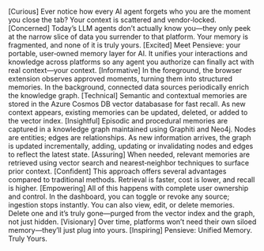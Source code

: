 [Curious] Ever notice how every AI agent forgets who you are the moment you close the tab? Your context is scattered and vendor‑locked.
[Concerned] Today’s LLM agents don’t actually know you—they only peek at the narrow slice of data you surrender to that platform. Your memory is fragmented, and none of it is truly yours.
[Excited] Meet Pensieve: your portable, user‑owned memory layer for AI. It unifies your interactions and knowledge across platforms so any agent you authorize can finally act with real context—your context.
[Informative] In the foreground, the browser extension observes approved moments, turning them into structured memories. In the background, connected data sources periodically enrich the knowledge graph.
[Technical] Semantic and contextual memories are stored in the Azure Cosmos DB vector databasase for fast recall. As new context appears, existing memories can be updated, deleted, or added to the vector index.
[Insightful] Episodic and procedural memories are captured in a knowledge graph maintained using Graphiti and Neo4j. Nodes are entities; edges are relationships. As new information arrives, the graph is updated incrementally, adding, updating or invalidating nodes and edges to reflect the latest state.
[Assuring] When needed, relevant memories are retrieved using vector search and nearest‑neighbor techniques to surface prior context.
[Confident] This approach offers several advantages compared to traditional methods. Retrieval is faster, cost is lower, and recall is higher.
[Empowering] All of this happens with complete user ownership and control. In the dashboard, you can toggle or revoke any source; ingestion stops instantly. You can also view, edit, or delete memories. Delete one and it’s truly gone—purged from the vector index and the graph, not just hidden.
[Visionary] Over time, platforms won’t need their own siloed memory—they’ll just plug into yours.
[Inspiring] Pensieve: Unified Memory. Truly Yours.
